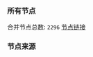 ### 所有节点
合并节点总数: `2296`
[节点链接](https://raw.githubusercontent.com/rzhy1/11/master/sub/sub_merge_base64.txt)

### 节点来源